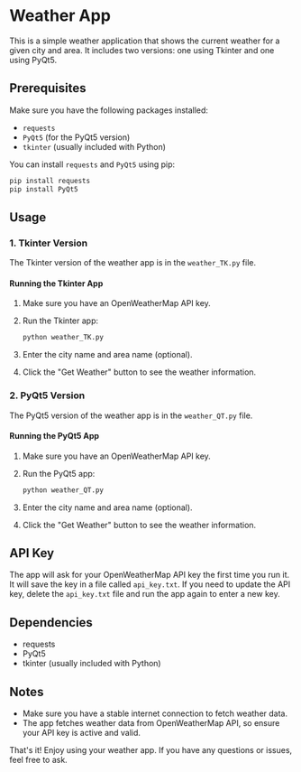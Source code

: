 # Weather App

This is a simple weather application that shows the current weather for a given city and area. It includes two versions: one using Tkinter and one using PyQt5.

## Prerequisites

Make sure you have the following packages installed:

- `requests`
- `PyQt5` (for the PyQt5 version)
- `tkinter` (usually included with Python)

You can install `requests` and `PyQt5` using pip:

```bash
pip install requests
pip install PyQt5
```

## Usage

### 1. Tkinter Version

The Tkinter version of the weather app is in the `weather_TK.py` file.

#### Running the Tkinter App

1. Make sure you have an OpenWeatherMap API key.
2. Run the Tkinter app:

   ```bash
   python weather_TK.py
   ```

3. Enter the city name and area name (optional).
4. Click the "Get Weather" button to see the weather information.

### 2. PyQt5 Version

The PyQt5 version of the weather app is in the `weather_QT.py` file.

#### Running the PyQt5 App

1. Make sure you have an OpenWeatherMap API key.
2. Run the PyQt5 app:

   ```bash
   python weather_QT.py
   ```

3. Enter the city name and area name (optional).
4. Click the "Get Weather" button to see the weather information.

## API Key

The app will ask for your OpenWeatherMap API key the first time you run it. It will save the key in a file called `api_key.txt`. If you need to update the API key, delete the `api_key.txt` file and run the app again to enter a new key.

## Dependencies

- requests
- PyQt5
- tkinter (usually included with Python)

## Notes

- Make sure you have a stable internet connection to fetch weather data.
- The app fetches weather data from OpenWeatherMap API, so ensure your API key is active and valid.

That's it! Enjoy using your weather app. If you have any questions or issues, feel free to ask.
